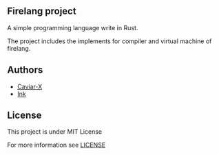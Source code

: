 ## Firelang project

A simple programming language write in Rust.

The project includes the implements for
compiler and virtual machine of firelang.

## Authors

- [Caviar-X](https://pigeons.icu)
- [Ink](https://github.com/nicholasyang21)

## License

This project is under MIT License

For more information see [LICENSE](./LICENSE)

